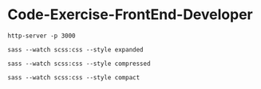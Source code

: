 # Code-Exercise-FrontEnd-Developer
```
http-server -p 3000

sass --watch scss:css --style expanded

sass --watch scss:css --style compressed

sass --watch scss:css --style compact
```
